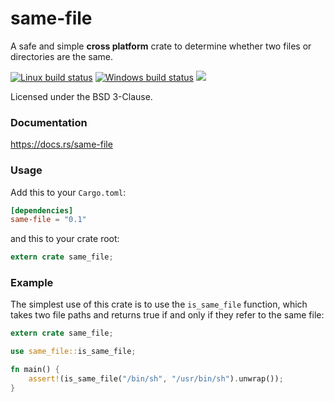 same-file
=========
A safe and simple **cross platform** crate to determine whether two files or
directories are the same.

[![Linux build status](https://api.travis-ci.org/BurntSushi/same-file.png)](https://travis-ci.org/BurntSushi/same-file)
[![Windows build status](https://ci.appveyor.com/api/projects/status/github/BurntSushi/same-file?svg=true)](https://ci.appveyor.com/project/BurntSushi/same-file)
[![](http://meritbadge.herokuapp.com/same-file)](https://crates.io/crates/same-file)

Licensed under the BSD 3-Clause.

### Documentation

https://docs.rs/same-file

### Usage

Add this to your `Cargo.toml`:

```toml
[dependencies]
same-file = "0.1"
```

and this to your crate root:

```rust
extern crate same_file;
```

### Example

The simplest use of this crate is to use the `is_same_file` function, which
takes two file paths and returns true if and only if they refer to the same
file:

```rust
extern crate same_file;

use same_file::is_same_file;

fn main() {
    assert!(is_same_file("/bin/sh", "/usr/bin/sh").unwrap());
}
```
